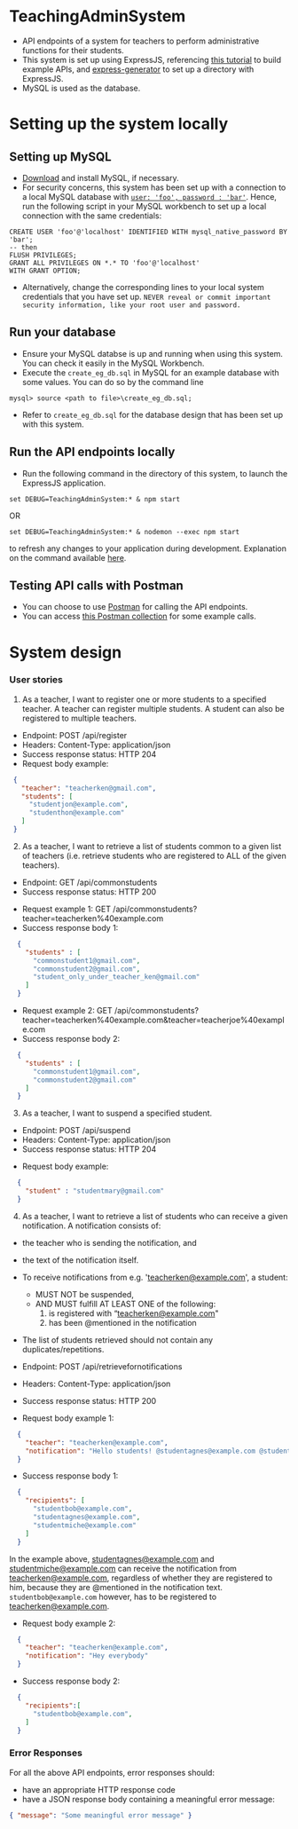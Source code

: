 # TeachingAdminSystem
* API endpoints of a system for teachers to perform administrative functions for their students.
* This system is set up using ExpressJS, referencing [this tutorial](https://medium.com/@avanthikameenakshi/building-restful-api-with-nodejs-and-mysql-in-10-min-ff740043d4be) to build example APIs,
and [express-generator](https://expressjs.com/en/starter/generator.html) to set up a directory with ExpressJS.
* MySQL is used as the database.

# Setting up the system locally
## Setting up MySQL
* [Download](https://dev.mysql.com/downloads/installer/) and install MySQL, if necessary.
* For security concerns, this system has been set up with a connection to a local MySQL database with
[`user: 'foo', password : 'bar'`](https://github.com/kaiyanyeo/TeachingAdminSystem/blob/b8ad628d5a5aea283e6c443ef5395cc9fd9c3900/app.js#L27-L28).
Hence, run the following script in your MySQL workbench to set up a local connection with the same credentials:
```
CREATE USER 'foo'@'localhost' IDENTIFIED WITH mysql_native_password BY 'bar';
-- then
FLUSH PRIVILEGES;
GRANT ALL PRIVILEGES ON *.* TO 'foo'@'localhost'
WITH GRANT OPTION;
```
 * Alternatively, change the corresponding lines to your local system credentials that you have set up.
```NEVER reveal or commit important security information, like your root user and password.```

## Run your database
* Ensure your MySQL databse is up and running when using this system. You can check it easily in the MySQL Workbench.
* Execute the `create_eg_db.sql` in MySQL for an example database with some values. You can do so by the command line
```
mysql> source <path to file>\create_eg_db.sql;
```
* Refer to `create_eg_db.sql` for the database design that has been set up with this system.

## Run the API endpoints locally
* Run the following command in the directory of this system, to launch the ExpressJS application.
```
set DEBUG=TeachingAdminSystem:* & npm start
```
OR
```
set DEBUG=TeachingAdminSystem:* & nodemon --exec npm start
```
to refresh any changes to your application during development. Explanation on the command available
[here](https://stackoverflow.com/questions/36240385/explanation-for-what-debug-myapp-npm-start-is-actually-doing).

## Testing API calls with Postman
* You can choose to use [Postman](https://www.getpostman.com/downloads/) for calling the API endpoints.
* You can access [this Postman collection](https://www.getpostman.com/collections/daeeb9a4e9cb171b8d38) for some example calls.

# System design
### User stories
1. As a teacher, I want to register one or more students to a specified teacher.
A teacher can register multiple students. A student can also be registered to multiple teachers.
 - Endpoint: POST /api/register
 - Headers: Content-Type: application/json
 - Success response status: HTTP 204
 - Request body example:
 ```json
  {
    "teacher": "teacherken@gmail.com",
    "students": [
      "studentjon@example.com",
      "studenthon@example.com"
    ]
  }
```
2. As a teacher, I want to retrieve a list of students common to a given list of teachers (i.e. retrieve students who are registered to ALL of the given teachers).
 - Endpoint: GET /api/commonstudents
 - Success response status: HTTP 200

 * Request example 1: GET /api/commonstudents?teacher=teacherken%40example.com
 * Success response body 1:
```json
  {
    "students" : [
      "commonstudent1@gmail.com",
      "commonstudent2@gmail.com",
      "student_only_under_teacher_ken@gmail.com"
    ]
  }
```
 * Request example 2: GET /api/commonstudents?teacher=teacherken%40example.com&teacher=teacherjoe%40example.com
 * Success response body 2:
```json
  {
    "students" : [
      "commonstudent1@gmail.com",
      "commonstudent2@gmail.com"
    ]
  }
```
3. As a teacher, I want to suspend a specified student.
 - Endpoint: POST /api/suspend
 - Headers: Content-Type: application/json
 - Success response status: HTTP 204
 
 * Request body example:
```json
  {
    "student" : "studentmary@gmail.com"
  }
```
4. As a teacher, I want to retrieve a list of students who can receive a given notification. A notification consists of:
 - the teacher who is sending the notification, and
 - the text of the notification itself.
 - To receive notifications from e.g. 'teacherken@example.com', a student:
    * MUST NOT be suspended,
    * AND MUST fulfill AT LEAST ONE of the following:
      1. is registered with “teacherken@example.com"
      2. has been @mentioned in the notification
 - The list of students retrieved should not contain any duplicates/repetitions.
 
 - Endpoint: POST /api/retrievefornotifications
 - Headers: Content-Type: application/json
 - Success response status: HTTP 200
 * Request body example 1:
```json
  {
    "teacher": "teacherken@example.com",
    "notification": "Hello students! @studentagnes@example.com @studentmiche@example.com"
  }
```
 * Success response body 1:
```json
  {
    "recipients": [
      "studentbob@example.com",
      "studentagnes@example.com",
      "studentmiche@example.com"
    ]
  }
```
In the example above, studentagnes@example.com and studentmiche@example.com can receive the notification from teacherken@example.com, 
regardless of whether they are registered to him, because they are @mentioned in the notification text. `studentbob@example.com` however,
has to be registered to teacherken@example.com.

 * Request body example 2:
```json
  {
    "teacher": "teacherken@example.com",
    "notification": "Hey everybody"
  }
```
 * Success response body 2:
```json
  {
    "recipients":[
      "studentbob@example.com",
    ]
  }
```
### Error Responses
For all the above API endpoints, error responses should:
 - have an appropriate HTTP response code
 - have a JSON response body containing a meaningful error message:
```json
{ "message": "Some meaningful error message" }
```
